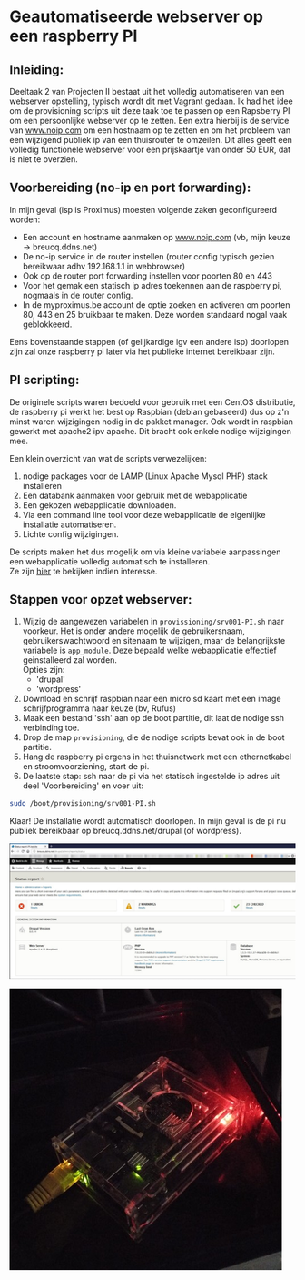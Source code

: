 # Geautomatiseerde webserver op een raspberry PI

## Inleiding:

Deeltaak 2 van Projecten II bestaat uit het volledig automatiseren van een webserver opstelling, typisch wordt dit met Vagrant gedaan. Ik had het idee om de provisioning scripts uit deze taak toe te passen op een Rapsberry PI om een persoonlijke webserver op te zetten. Een extra hierbij is de service van www.noip.com om een hostnaam op te zetten en om het probleem van een wijzigend publiek ip van een thuisrouter te omzeilen. Dit alles geeft een volledig functionele webserver voor een prijskaartje van onder 50 EUR, dat is niet te overzien.

## Voorbereiding (no-ip en port forwarding):

In mijn geval (isp is Proximus) moesten volgende zaken geconfigureerd worden:
- Een account en hostname aanmaken op www.noip.com (vb, mijn keuze -> breucq.ddns.net)
- De no-ip service in de router instellen (router config typisch gezien bereikwaar adhv 192.168.1.1 in webbrowser)
- Ook op de router port forwarding instellen voor poorten 80 en 443
- Voor het gemak een statisch ip adres toekennen aan de raspberry pi, nogmaals in de router config.
- In de myproximus.be account de optie zoeken en activeren om poorten 80, 443 en 25 bruikbaar te maken. Deze worden standaard nogal vaak geblokkeerd.

Eens bovenstaande stappen (of gelijkardige igv een andere isp) doorlopen zijn zal onze raspberry pi later via het publieke internet bereikbaar zijn.

## PI scripting:

De originele scripts waren bedoeld voor gebruik met een CentOS distributie, de raspberry pi werkt het best op Raspbian (debian gebaseerd) dus op z'n minst waren wijzigingen nodig in de pakket manager. Ook wordt in raspbian gewerkt met apache2 ipv apache. Dit bracht ook enkele nodige wijzigingen mee.

Een klein overzicht van wat de scripts verwezelijken:
1. nodige packages voor de LAMP (Linux Apache Mysql PHP) stack installeren
2. Een databank aanmaken voor gebruik met de webapplicatie
3. Een gekozen webapplicatie downloaden.
4. Via een command line tool voor deze webapplicatie de eigenlijke installatie automatiseren.
5. Lichte config wijzigingen.

De scripts maken het dus mogelijk om via kleine variabele aanpassingen een webapplicatie volledig automatisch te installeren.  
Ze zijn [hier](/pad/naar/scripts) te bekijken indien interesse.
## Stappen voor opzet webserver:

1. Wijzig de aangewezen variabelen in `provissioning/srv001-PI.sh` naar voorkeur. Het is onder andere mogelijk de gebruikersnaam, gebruikerswachtwoord en sitenaam te wijzigen, maar de belangrijkste variabele is `app_module`. Deze bepaald welke webapplicatie effectief geinstalleerd zal worden.  
    Opties zijn:  
    * 'drupal'  
    * 'wordpress'
2. Download en schrijf raspbian naar een micro sd kaart met een image schrijfprogramma naar keuze (bv, Rufus)
3. Maak een bestand 'ssh' aan op de boot partitie, dit laat de nodige ssh verbinding toe.
4. Drop de map `provisioning`, die de nodige scripts bevat ook in de boot partitie.
5. Hang de raspberry pi ergens in het thuisnetwerk met een ethernetkabel en stroomvoorziening, start de pi.
6. De laatste stap: ssh naar de pi via het statisch ingestelde ip adres uit deel 'Voorbereiding' en voer uit:
```bash
sudo /boot/provisioning/srv001-PI.sh
```

Klaar! De installatie wordt automatisch doorlopen. In mijn geval is de pi nu publiek bereikbaar op breucq.ddns.net/drupal (of wordpress).

![afb admin panel drupal](drupal.jpg)

![afb pi naast router](20190414_152055.jpg)
